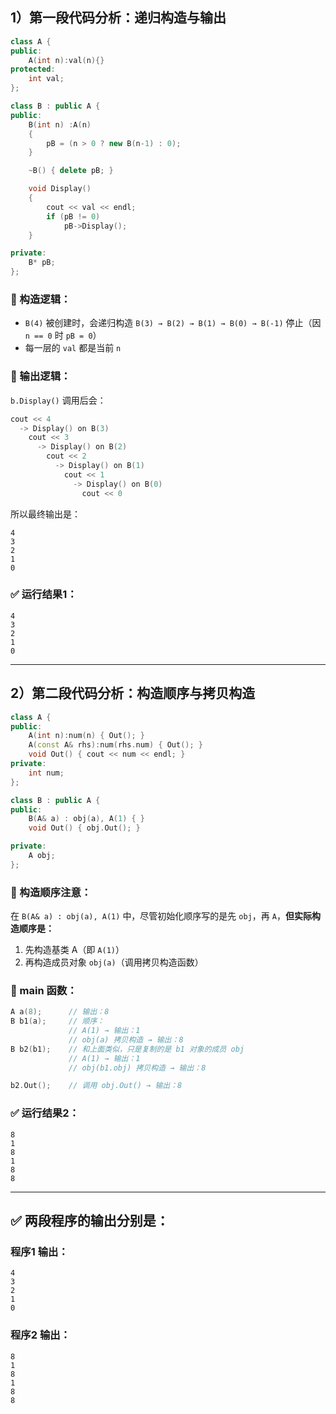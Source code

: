 ## **1）第一段代码分析：递归构造与输出**

```cpp
class A {
public:
    A(int n):val(n){}
protected:
    int val;
};

class B : public A {
public:
    B(int n) :A(n)
    {
        pB = (n > 0 ? new B(n-1) : 0);
    }

    ~B() { delete pB; }

    void Display()
    {
        cout << val << endl;
        if (pB != 0)
            pB->Display();
    }

private:
    B* pB;
};
```

### 📌 构造逻辑：

* `B(4)` 被创建时，会递归构造 `B(3) → B(2) → B(1) → B(0) → B(-1)` 停止（因 `n == 0` 时 `pB = 0`）
* 每一层的 `val` 都是当前 `n`

### 📌 输出逻辑：

`b.Display()` 调用后会：

```cpp
cout << 4
  -> Display() on B(3)
    cout << 3
      -> Display() on B(2)
        cout << 2
          -> Display() on B(1)
            cout << 1
              -> Display() on B(0)
                cout << 0
```

所以最终输出是：

```
4
3
2
1
0
```

### ✅ **运行结果1**：

```
4
3
2
1
0
```

---

## **2）第二段代码分析：构造顺序与拷贝构造**

```cpp
class A {
public:
    A(int n):num(n) { Out(); }
    A(const A& rhs):num(rhs.num) { Out(); }
    void Out() { cout << num << endl; }
private:
    int num;
};

class B : public A {
public:
    B(A& a) : obj(a), A(1) { }
    void Out() { obj.Out(); }

private:
    A obj;
};
```

### 📌 构造顺序注意：

在 `B(A& a) : obj(a), A(1)` 中，尽管初始化顺序写的是先 `obj`，再 `A`，**但实际构造顺序是：**

1. 先构造基类 A（即 `A(1)`）
2. 再构造成员对象 `obj(a)`（调用拷贝构造函数）

### 📌 main 函数：

```cpp
A a(8);      // 输出：8
B b1(a);     // 顺序：
             // A(1) → 输出：1
             // obj(a) 拷贝构造 → 输出：8
B b2(b1);    // 和上面类似，只是复制的是 b1 对象的成员 obj
             // A(1) → 输出：1
             // obj(b1.obj) 拷贝构造 → 输出：8

b2.Out();    // 调用 obj.Out() → 输出：8
```

### ✅ **运行结果2**：

```
8
1
8
1
8
8
```

---

## ✅ 两段程序的输出分别是：

### **程序1 输出：**

```
4
3
2
1
0
```

### **程序2 输出：**

```
8
1
8
1
8
8
```
